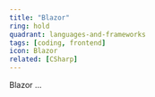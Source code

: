 ```yaml
---
title: "Blazor"
ring: hold
quadrant: languages-and-frameworks
tags: [coding, frontend]
icon: Blazor
related: [CSharp]
---
```


Blazor ...
